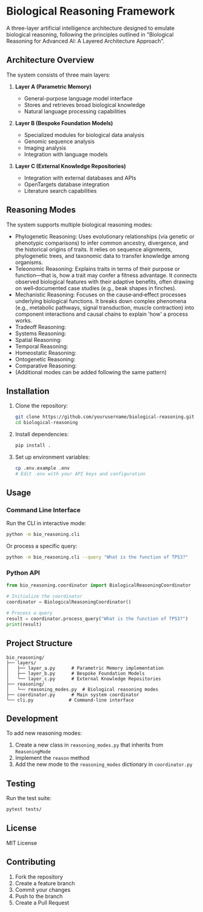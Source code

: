 # Biological Reasoning Framework

A three-layer artificial intelligence architecture designed to emulate biological reasoning, following the principles outlined in "Biological Reasoning for Advanced AI: A Layered Architecture Approach".

## Architecture Overview

The system consists of three main layers:

1. **Layer A (Parametric Memory)**

   - General-purpose language model interface
   - Stores and retrieves broad biological knowledge
   - Natural language processing capabilities

2. **Layer B (Bespoke Foundation Models)**

   - Specialized modules for biological data analysis
   - Genomic sequence analysis
   - Imaging analysis
   - Integration with language models

3. **Layer C (External Knowledge Repositories)**
   - Integration with external databases and APIs
   - OpenTargets database integration
   - Literature search capabilities

## Reasoning Modes

The system supports multiple biological reasoning modes:

- Phylogenetic Reasoning: Uses evolutionary relationships (via genetic or phenotypic comparisons) to infer common ancestry, divergence, and the historical origins of traits. It relies on sequence alignments, phylogenetic trees, and taxonomic data to transfer knowledge among organisms.
- Teleonomic Reasoning: Explains traits in terms of their purpose or function—that is, how a trait may confer a fitness advantage. It connects observed biological features with their adaptive benefits, often drawing on well‐documented case studies (e.g., beak shapes in finches).
- Mechanistic Reasoning: Focuses on the cause‐and‐effect processes underlying biological functions. It breaks down complex phenomena (e.g., metabolic pathways, signal transduction, muscle contraction) into component interactions and causal chains to explain 'how' a process works.
- Tradeoff Reasoning:
- Systems Reasoning:
- Spatial Reasoning:
- Temporal Reasoning:
- Homeostatic Reasoning: 
- Ontogenetic Reasoning: 
- Comparative Reasoning: 
- (Additional modes can be added following the same pattern)

## Installation

1. Clone the repository:

   ```bash
   git clone https://github.com/yourusername/biological-reasoning.git
   cd biological-reasoning
   ```

2. Install dependencies:

   ```bash
   pip install .
   ```

3. Set up environment variables:

   ```bash
   cp .env.example .env
   # Edit .env with your API keys and configuration
   ```

## Usage

### Command Line Interface

Run the CLI in interactive mode:

```bash
python -m bio_reasoning.cli
```

Or process a specific query:

```bash
python -m bio_reasoning.cli --query "What is the function of TP53?"
```

### Python API

```python
from bio_reasoning.coordinator import BiologicalReasoningCoordinator

# Initialize the coordinator
coordinator = BiologicalReasoningCoordinator()

# Process a query
result = coordinator.process_query("What is the function of TP53?")
print(result)
```

## Project Structure

```
bio_reasoning/
├── layers/
│   ├── layer_a.py      # Parametric Memory implementation
│   ├── layer_b.py      # Bespoke Foundation Models
│   └── layer_c.py      # External Knowledge Repositories
├── reasoning/
│   └── reasoning_modes.py  # Biological reasoning modes
├── coordinator.py      # Main system coordinator
└── cli.py             # Command-line interface
```

## Development

To add new reasoning modes:

1. Create a new class in `reasoning_modes.py` that inherits from `ReasoningMode`
2. Implement the `reason` method
3. Add the new mode to the `reasoning_modes` dictionary in `coordinator.py`

## Testing

Run the test suite:

```bash
pytest tests/
```

## License

MIT License

## Contributing

1. Fork the repository
2. Create a feature branch
3. Commit your changes
4. Push to the branch
5. Create a Pull Request
